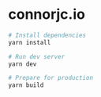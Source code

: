 # connorjc.io

```bash
# Install dependencies
yarn install

# Run dev server
yarn dev

# Prepare for production
yarn build
```
